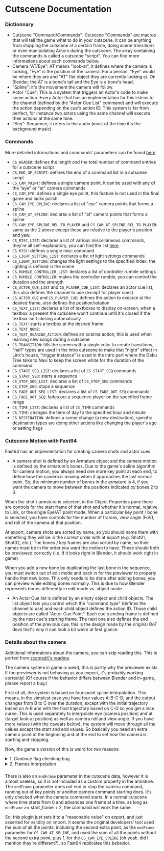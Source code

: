 # Cutscene Documentation

### Dictionnary
- Cutscene "Command/Commands": Cutscene "Commands" are macros that will tell the game what to do in your cutscene. It can be anything from stopping the cutscene at a certain frame, doing scene transitions or even manipulating Actors during the cutscene. The array containing the commands is called a cutscene "script". You can find more informations about each commands below.
- Camera "AT/Eye": AT means "look-at", it defines where the camera is looking, "Eye" is the position of the camera. For a person, "Eye" would be where they are and "AT" the object they are currently looking at. On Blender, the AT is a bone's tail and the Eye is a bone's head.
- "Spline": it's the movement the camera will follow.
- Actor "Cue": This is a system that triggers an Actor's code to make some action. Every Actor that has an implementation for this listens to the channel (defined by the "Actor Cue List" command) and will execute the action depending on the cue's action ID. This system is far from perfect, for instance two actors using the same channel will execute their actions at the same time.
- "Seq": Sequence, it refers to the audio (most of the time it's the background music)

### Commands
More detailed informations and commands' parameters can be found [here](https://github.com/zeldaret/oot/blob/master/include/z64cutscene_commands.h)

- ``CS_HEADER``: defines the length and the total number of command entries for a cutscene script
- ``CS_END_OF_SCRIPT``: defines the end of a command list in a cutscene script 
- ``CS_CAM_POINT``: defines a single camera point, it can be used with any of the "eye" or "at" camera commands
- ``CS_CAM_EYE``: defines a single eye point, this feature is not used in the final game and lacks polish
- ``CS_CAM_EYE_SPLINE``: declares a list of "eye" camera points that forms a spline
- ``CS_CAM_AT_SPLINE``: declares a list of "at" camera points that forms a spline
- ``CS_CAM_EYE_SPLINE_REL_TO_PLAYER`` and ``CS_CAM_AT_SPLINE_REL_TO_PLAYER``: same as the 2 above except these are relative to the player's position and yaw.
- ``CS_MISC_LIST``: declares a list of various miscellaneous commands, they're all self-explanatory, you can find the list [here](https://github.com/zeldaret/oot/blob/master/include/z64cutscene.h#L167-L204)
- ``CS_MISC``: defines a single misc command
- ``CS_LIGHT_SETTING_LIST``: declares a list of light settings commands
- ``CS_LIGHT_SETTING``: changes the light settings to the specified index, the lighting is defined in the scene
- ``CS_RUMBLE_CONTROLLER_LIST``: declares a list of controller rumble settings
- ``CS_RUMBLE_CONTROLLER``: makes the controller rumble, you can control the duration and the strength
- ``CS_ACTOR_CUE_LIST`` and ``CS_PLAYER_CUE_LIST``: declares an actor cue list, this also defines the channel to use (except for player cues)
- ``CS_ACTOR_CUE`` and ``CS_PLAYER_CUE``: defines the action to execute at the desired frame, also defines the position/rotation
- ``CS_TEXT_LIST``: declares a list of textboxes to display on-screen, when a textbox is present the cutscene won't continue until it's closed if the textbox isn't closing automatically
- ``CS_TEXT``: starts a textbox at the desired frame
- ``CS_TEXT_NONE``:
- ``CS_TEXT_OCARINA_ACTION``: defines an ocarina action, this is used when learning new songs during a cutscene
- ``CS_TRANSITION``: fills the screen with a single color to create transitions, "half" types are used in the intro cutscene to make that "night" effect in Link's house, "trigger instance" is used in the intro part where the Deku Tree talks to Navi to keep the screen white for the duration of the command
- ``CS_START_SEQ_LIST``: declares a list of ``CS_START_SEQ`` commands
- ``CS_START_SEQ``: starts a sequence
- ``CS_STOP_SEQ_LIST``: declares a list of ``CS_STOP_SEQ`` commands
- ``CS_STOP_SEQ``: stops a sequence
- ``CS_FADE_OUT_SEQ_LIST``: declares a list of ``CS_FADE_OUT_SEQ`` commands
- ``CS_FADE_OUT_SEQ``: fades out a sequence player on the specified frame range
- ``CS_TIME_LIST``: declares a list of ``CS_TIME`` commands
- ``CS_TIME``: changes the time of day to the specified hour and minute
- ``CS_DESTINATION``: defines a scene change (a new destination), specific destination types are doing other actions like changing the player's age or setting flags

### Cutscene Motion with Fast64
Fast64 has an implementation for creating camera shots and actor cues.

- A camera shot is defined by an Armature object and the camera motion is defined by the armature's bones. Due to the game's spline algorithm for camera motion, you always need one more key point at each end, to define how the camera is moving when it approaches the last normal point. So, the minimum number of bones in the armature is 4, if you want the camera to move between the positions indicated by bones 2 to 3.

When the shot / armature is selected, in the Object Properties pane there are controls for the start frame of that shot and whether it's normal, relative to Link, or the single Eye/AT point mode. When a particular key point / bone is selected, you have controls for the number of frames, view angle (FoV), and roll of the camera at that position.

At export, camera shots are sorted by name, so you should name them with something they will be in the correct order with at export (e.g. Shot01, Shot02, etc.). The bones / key frames are also sorted by name, so their names must be in the order you want the motion to have. These should both be previewed correctly (i.e. if it looks right in Blender, it should work right in game)

When you add a new bone by duplicating the last bone in the sequence, you must switch out of edit mode and back in for the previewer to properly handle that new bone. This only needs to be done after adding bones; you can preview while editing bones normally. This is due to how Blender represents bones differently in edit mode vs. object mode.

- An Actor Cue list is defined by an empty object and child objects. The list object lets you control which the "command type" (defines the channel to use) and each child object defines the action ID. Those child objects are called "Actor Cue Point". Each cue's ending frame is defined by the next cue's starting frame. The next one also defines the end position of the previous cue, this is the design made by the original OoT devs that's why it can look a bit weird at first glance.

### Details about the camera
Additional informations about the camera, you can skip reading this. This is ported from [zcamedit's readme](https://github.com/sauraen/zcamedit#details).

The camera system in game is weird, this is partly why the previewer exists. If the previewer is not behaving as you expect, it's probably working correctly! (Of course if the behavior differs between Blender and in-game, please report a bug.)

First of all, the system is based on four-point spline interpolation. This means, in the simplest case you have four values A-B-C-D, and the output changes from B to C over the duration, except with the initial trajectory based on A-B and with the final trajectory based on C-D so you get a nice curve. This is used separately to interpolate eye (camera position) and at (target look-at position) as well as camera roll and view angle. If you have more values (with the caveats below), the system will move through all the values except the start and end values. So basically you need an extra camera point at the beginning and at the end to set how the camera is starting and stopping.

Now, the game's version of this is weird for two reasons:

<details closed>
<summary>1. Continue flag checking bug</summary>
If you don't care about the coding and just want to make cutscenes, you don't have to worry about this, Fast64 takes care of it at import/export. Just make sure every cutscene command has at least 4 key points (bones).

There is a bug (in the actual game) where when incrementing to the next set of key points, the key point which is checked for whether it's the last point or not is the last point of the new set, not the last point of the old set. This means that you always need an additional extra point at the end (except for the case of exactly four points, see below). This is in addition to the extra point at the end (and the one at the beginning) which are used for the spline interpolation to set how the camera behaves at the start or the end. No data whatsoever is read from this second extra point (except for the flag that it's the last point, which is set up automatically on export).

For the case of 4 points, the camera motion from B to C works correctly, but when it gets to C, it reads the continue flag out of bounds (which will be an unspecified value). In most cases that byte won't be 0xFF, which means that on the following frame it will take the case for 1/2/3 points, and not initialize the camera position values at all, potentially leading to garbage values being used for them.

So in summary:
- Command has 0 points: Will fail to export, but probably crash in game
- Command has 1/2/3 points: Command will immediately end; the position and look will be uninitialized values, whatever was last on the stack (may cause a floating-point exception)
- Command has 4 points: Works, but don't let the cutscene get to the end of this command
- Command has 5 points: Works as if it had 4 points
- Command has 6 points: Works as if it had 5 points
- Etc.

Fast64 will automatically add this second extra point at the end on export, and also automatically remove the extra point at the end on import unless the command has only four points.
</details>

<details closed>
<summary>2. Frames interpolation</summary>
The number of frames actually spent between key points is interpolated in reciprocals and in a varying way between the key points. This makes predicting the number of frames actually spent extremely difficult unless the frames values are the same. In fact it's so difficult that this plugin actually just simulates the cutscene frame-by-frame up to the current frame every time the Blender frame changes, because solving for the position at some future time without actually stepping through all the frames up to there is too hard.

Note: It's a discretized differential equation, if time was continuous, i.e. the frame rate was infinite, it could be solved with calculus, but since it moves in discrete steps at the frames, even the calculus solution would be only approximate. On top of that, when it changes from going between B-C and going between C-D, the initial position near C depends on what happened at B, and so on.

You can think of it as it will spend *about* ``N frames`` around each key point. So, if the camera moves from point B to C but B has a larger ``frames`` value than C, the camera will move more slowly near B and more quickly near C. Also, a value of 0 means infinity, not zero, if C has ``frames=0`` the camera will approach C but never reach it.

Only the ``frames`` values of points B and C affect the result when the camera is between B and C. So, the ``frames`` values of the one extra points at the beginning and the end (in this case A and D) can be arbitrary.

The actual algorithm is:
- Compute the increment in ``t`` value (percentage of the way from point B to C) at point B by 1 / ``B.frames``, or 0 if ``B.frames`` is 0
- Compute the increment in ``t`` value at point C by 1 / ``C.frames`` or 0.
- Linearly interpolate between these based on the current ``t`` value.
- Add this increment to ``t``.

So you can think of it like, if ``B.frames`` is 10 and ``C.frames`` is 30, the camera moves 1/10th of the way from B to C per frame when it's at B, and 1/30th of the way from B to C per frame when it's nearly at C. But, when it's halfway between B and C, it doesn't move 1/20th of the way per frame, it moves (1/10)/2 + (1/30)/2 = 1/15th of the way. And on top of that, it will cross that positional halfway point less than half the total number of frames it actually takes to get from B to C.
</details>

###
There is also an ``endFrame`` parameter in the cutscene data, however it is almost useless, so it is not included as a custom property in the armature. The ``endFrame`` parameter does not end or stop the camera command, running out of key points or another camera command starting does. It's only checked when the camera command starts. In a normal cutscene where time starts from 0 and advances one frame at a time, as long as ``endFrame`` >= start_frame + 2, the command will work the same.

So, this plugin just sets it to a "reasonable value" on export, and just asserted for validity on import. It seems the original developers' tool used the sum of all the points, including the second extra point, as the ``endFrame`` parameter for ``CS_CAM_AT_SPLINE``, and used the sum of all the points without the second extra point, plus 1, for the ``CS_CAM_EYE_SPLINE`` (oh yeah, did I mention they're different?), so Fast64 replicates this behavior.
